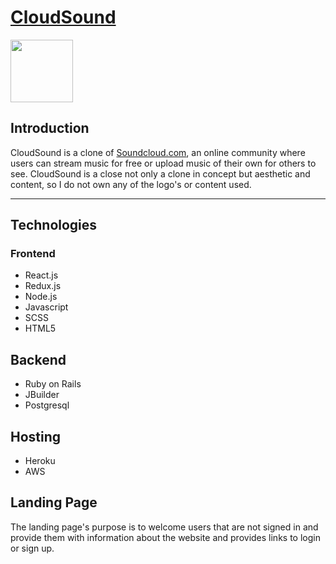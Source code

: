 
# [CloudSound][demolink] 
<img src="https://cloud-sound-assets.s3-us-west-1.amazonaws.com/seeds/logo-no-text.png" width="100" height="100">

## Introduction
CloudSound is a clone of [Soundcloud.com][soundcloud], an online community where users can stream music for free or upload music of their own for others to see. CloudSound is a close not only a clone in concept but aesthetic and content, so I do not own any of the logo's or content used.
***

## Technologies
### Frontend
* React.js
* Redux.js
* Node.js
* Javascript
* SCSS
* HTML5

## Backend
* Ruby on Rails
* JBuilder
* Postgresql

## Hosting 
* Heroku
* AWS 

## Landing Page
The landing page's purpose is to welcome users that are not signed in and provide them with information about the website and provides links to login or sign up.


[soundcloud]: soundcloud.com
[demolink]: https://cloud-sound.herokuapp.com/#/